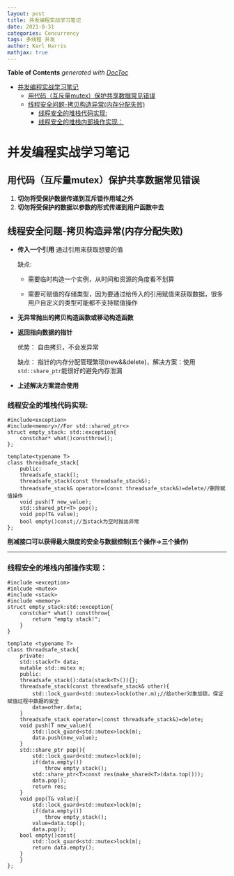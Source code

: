 ```yaml
---
layout: post
title: 并发编程实战学习笔记
date: 2021-8-31
categories: Concurrency
tags: 多线程 并发
author: Karl Harris
mathjax: true
---
```


<!-- START doctoc generated TOC please keep comment here to allow auto update -->
<!-- DON'T EDIT THIS SECTION, INSTEAD RE-RUN doctoc TO UPDATE -->
**Table of Contents**  *generated with [DocToc](https://github.com/thlorenz/doctoc)*

- [并发编程实战学习笔记](#%E5%B9%B6%E5%8F%91%E7%BC%96%E7%A8%8B%E5%AE%9E%E6%88%98%E5%AD%A6%E4%B9%A0%E7%AC%94%E8%AE%B0)
  - [用代码（互斥量mutex）保护共享数据常见错误](#%E7%94%A8%E4%BB%A3%E7%A0%81%E4%BA%92%E6%96%A5%E9%87%8Fmutex%E4%BF%9D%E6%8A%A4%E5%85%B1%E4%BA%AB%E6%95%B0%E6%8D%AE%E5%B8%B8%E8%A7%81%E9%94%99%E8%AF%AF)
  - [线程安全问题-拷贝构造异常(内存分配失败)](#%E7%BA%BF%E7%A8%8B%E5%AE%89%E5%85%A8%E9%97%AE%E9%A2%98-%E6%8B%B7%E8%B4%9D%E6%9E%84%E9%80%A0%E5%BC%82%E5%B8%B8%E5%86%85%E5%AD%98%E5%88%86%E9%85%8D%E5%A4%B1%E8%B4%A5)
    - [线程安全的堆栈代码实现:](#%E7%BA%BF%E7%A8%8B%E5%AE%89%E5%85%A8%E7%9A%84%E5%A0%86%E6%A0%88%E4%BB%A3%E7%A0%81%E5%AE%9E%E7%8E%B0)
    - [线程安全的堆栈内部操作实现：](#%E7%BA%BF%E7%A8%8B%E5%AE%89%E5%85%A8%E7%9A%84%E5%A0%86%E6%A0%88%E5%86%85%E9%83%A8%E6%93%8D%E4%BD%9C%E5%AE%9E%E7%8E%B0)

<!-- END doctoc generated TOC please keep comment here to allow auto update -->

# 并发编程实战学习笔记

## 用代码（互斥量mutex）保护共享数据常见错误
1. **切勿将受保护数据传递到互斥锁作用域之外**
2. **切勿将受保护的数据以参数的形式传递到用户函数中去**

## 线程安全问题-拷贝构造异常(内存分配失败)
-  **传入一个引用**
    通过引用来获取想要的值

    缺点:
    - 需要临时构造一个实例，从时间和资源的角度看不划算
    
    - 需要可赋值的存储类型，因为要通过给传入的引用赋值来获取数据，很多用户自定义的类型可能都不支持赋值操作
    
-  **无异常抛出的拷贝构造函数或移动构造函数**

-  **返回指向数据的指针**

    优势：
    自由拷贝，不会发异常

    缺点：
    指针的内存分配管理繁琐(new&&delete)，解决方案：使用 ```std::share_ptr```能很好的避免内存泄漏

- **上述解决方案混合使用**

### 线程安全的堆栈代码实现:

    #include<exception>
    #include<memory>//For std::shared_ptr<>
    struct empty_stack: std::exception{
        constchar* what()constthrow();
    };

    template<typename T>
    class threadsafe_stack{
        public:
        threadsafe_stack();
        threadsafe_stack(const threadsafe_stack&);
        threadsafe_stack& operator=(const threadsafe_stack&)=delete//删除赋值操作
        void push(T new_value);
        std::shared_ptr<T> pop();
        void pop(T& value);
        bool empty()const;//当stack为空时抛出异常
    };

**削减接口可以获得最大限度的安全与数据控制(五个操作->三个操作)**

---

### 线程安全的堆栈内部操作实现：
    #include <exception>
    #inlcude <mutex>
    #include <stack>
    #include <memory>
    struct empty_stack:std::exception{
        constchar* what() constthrow{
            return "empty stack!";
        }
    }

    template <typename T>
    class threadsafe_stack{
        private:
        std::stack<T> data;
        mutable std::mutex m;
        public:
        threadsafe_stack():data(stack<T>()){};
        threadsafe_stack(const threadsafe_stack& other){
            std::lock_guard<std::mutex>lock(other.m);//给other对象加锁，保证赋值过程中数据的安全
            data=other.data;
        }
        threadsafe_stack operator=(const threadsafe_stack&)=delete;
        void push(T new_value){
            std::lock_guard<std::mutex>lock(m);
            data.push(new_value);
        }
        std::share_ptr pop(){
            std::lock_guard<std::mutex>lock(m);
            if(data.empty())
                throw empty_stack();
            std::share_ptr<T>const res(make_shared<T>(data.top()));
            data.pop();
            return res;
        }
        void pop(T& value){
            std::lock_guard<std::mutex>lock(m);
            if(data.empty())
                throw empty_stack();
            value=data.top();
            data.pop();
        bool empty()const{
            std::lock_guard<std::mutex>lock(m);
            return data.empty();
        }
        }
    };



















    

